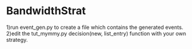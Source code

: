 # BandwidthStrat

1)run event_gen.py to create a file which contains the generated events.
2)edit the tut_mymmy.py decision(new, list_entry) function with your own strategy.
